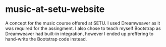 # music-at-setu-website

A concept for the music course offered at SETU. I used Dreamweaver as it was required for the assingment. I also chose to teach myself Bootstrap as Dreamweaver had built-in integration, however I ended up preffering to hand-write the Bootstrap code instead. 
